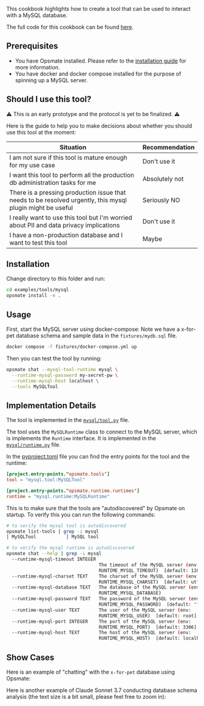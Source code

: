 This cookbook highlights how to create a tool that can be used to interact with a MySQL database.

The full code for this cookbook can be found [here](https://github.com/jingkaihe/opsmate/tree/main/contrib/tools/mysql).

## Prerequisites

- You have Opsmate installed. Please refer to the [installation guide](https://opsmate.com/docs/getting-started/installation) for more information.
- You have docker and docker compose installed for the purpose of spinning up a MySQL server.

## Should I use this tool?

:warning: This is an early prototype and the protocol is yet to be finalized. :warning:

Here is the guide to help you to make decisions about whether you should use this tool at the moment:

| Situation | Recommendation |
|-----------|----------|
| I am not sure if this tool is mature enough for my use case | Don't use it |
| I want this tool to perform all the production db administration tasks for me | Absolutely not |
| There is a pressing production issue that needs to be resolved urgently, this mysql plugin might be useful | Seriously NO |
| I really want to use this tool but I'm worried about PII and data privacy implications | Don't use it |
| I have a non-production database and I want to test this tool | Maybe |

## Installation

Change directory to this folder and run:
```bash
cd examples/tools/mysql
opsmate install -e .
```

## Usage

First, start the MySQL server using docker-compose:
Note we have a x-for-pet database schema and sample data in the `fixtures/mydb.sql` file.
```bash
docker compose -f fixtures/docker-compose.yml up
```

Then you can test the tool by running:

```bash
opsmate chat --mysql-tool-runtime mysql \
  --runtime-mysql-password my-secret-pw \
  --runtime-mysql-host localhost \
  --tools MySQLTool
```

## Implementation Details

The tool is implemented in the [`mysql/tool.py`](https://github.com/jingkaihe/opsmate/blob/main/contrib/tools/mysql/mysql/tool.py) file.

The tool uses the `MySQLRuntime` class to connect to the MySQL server, which is implements the `Runtime` interface. It is implemented in the [`mysql/runtime.py`](https://github.com/jingkaihe/opsmate/blob/main/contrib/tools/mysql/mysql/runtime.py) file.

In the [pyproject.toml](https://github.com/jingkaihe/opsmate/blob/main/contrib/tools/mysql/pyproject.toml) file you can find the entry points for the tool and the runtime:

```toml
[project.entry-points."opsmate.tools"]
tool = "mysql.tool:MySQLTool"

[project.entry-points."opsmate.runtime.runtimes"]
runtime = "mysql.runtime:MySQLRuntime"
```

This is to make sure that the tools are "autodiscovered" by Opsmate on startup. To verify this you can run the following commands:

```bash
# to verify the mysql tool is autodiscovered
opsmate list-tools | grep -i mysql
│ MySQLTool           │ MySQL tool
```

```bash
# to verify the mysql runtime is autodiscovered
opsmate chat --help | grep -i mysql
  --runtime-mysql-timeout INTEGER
                                  The timeout of the MySQL server (env:
                                  RUNTIME_MYSQL_TIMEOUT)  [default: 120]
  --runtime-mysql-charset TEXT    The charset of the MySQL server (env:
                                  RUNTIME_MYSQL_CHARSET)  [default: utf8mb4]
  --runtime-mysql-database TEXT   The database of the MySQL server (env:
                                  RUNTIME_MYSQL_DATABASE)
  --runtime-mysql-password TEXT   The password of the MySQL server (env:
                                  RUNTIME_MYSQL_PASSWORD)  [default: ""]
  --runtime-mysql-user TEXT       The user of the MySQL server (env:
                                  RUNTIME_MYSQL_USER)  [default: root]
  --runtime-mysql-port INTEGER    The port of the MySQL server (env:
                                  RUNTIME_MYSQL_PORT)  [default: 3306]
  --runtime-mysql-host TEXT       The host of the MySQL server (env:
                                  RUNTIME_MYSQL_HOST)  [default: localhost]
```

## Show Cases

Here is an example of "chatting" with the `x-for-pet` database using Opsmate:

<script
  src="https://asciinema.org/a/gnZBCx6hO9fq0AM4Pvzv5oFCg.js"
  id="asciicast-gnZBCx6hO9fq0AM4Pvzv5oFCg"
  async="true"
  data-theme="solarized-dark"
  data-speed="2"
  data-loop=true
  data-autoplay=true
  data-rows="30"
></script>

Here is another example of Claude Sonnet 3.7 conducting database schema analysis (the text size is a bit small, please feel free to zoom in):

<script
  src="https://asciinema.org/a/3FNuT7JdySxnAM29GUdXuqw6L.js"
  id="asciicast-3FNuT7JdySxnAM29GUdXuqw6L"
  async="true"
  data-theme="solarized-dark"
  data-speed="2"
  data-loop=true
  data-autoplay=true
  data-rows="50"
></script>
